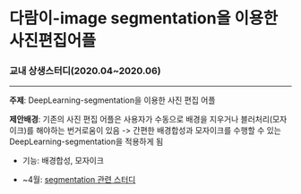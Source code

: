 # 다람이-image segmentation을 이용한 사진편집어플

### 교내 상생스터디(2020.04~2020.06)

-----------------

__주제__: DeepLearning-segmentation을 이용한 사진 편집 어플

__제안배경__: 기존의 사진 편집 어플은 사용자가 수동으로 배경을 지우거나 블러처리(모자이크)를 해야하는 번거로움이 있음
-> 간편한 배경합성과 모자이크를 수행할 수 있는 DeepLearning-segmentation을 적용하게 됨

- 기능: 배경합성, 모자이크<br>

- ~4월: [segmentation 관련 스터디](https://github.com/sohyeon98720/deepLearning_study#%EC%BD%94%EB%93%9C%EC%9A%94%EC%95%BD-segmentation)

